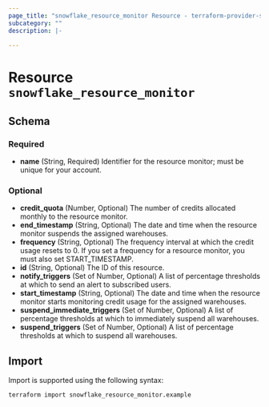 ```yaml
---
page_title: "snowflake_resource_monitor Resource - terraform-provider-snowflake"
subcategory: ""
description: |-
  
---
```


# Resource `snowflake_resource_monitor`





## Schema

### Required

- **name** (String, Required) Identifier for the resource monitor; must be unique for your account.

### Optional

- **credit_quota** (Number, Optional) The number of credits allocated monthly to the resource monitor.
- **end_timestamp** (String, Optional) The date and time when the resource monitor suspends the assigned warehouses.
- **frequency** (String, Optional) The frequency interval at which the credit usage resets to 0. If you set a frequency for a resource monitor, you must also set START_TIMESTAMP.
- **id** (String, Optional) The ID of this resource.
- **notify_triggers** (Set of Number, Optional) A list of percentage thresholds at which to send an alert to subscribed users.
- **start_timestamp** (String, Optional) The date and time when the resource monitor starts monitoring credit usage for the assigned warehouses.
- **suspend_immediate_triggers** (Set of Number, Optional) A list of percentage thresholds at which to immediately suspend all warehouses.
- **suspend_triggers** (Set of Number, Optional) A list of percentage thresholds at which to suspend all warehouses.

## Import

Import is supported using the following syntax:

```shell
terraform import snowflake_resource_monitor.example
```

